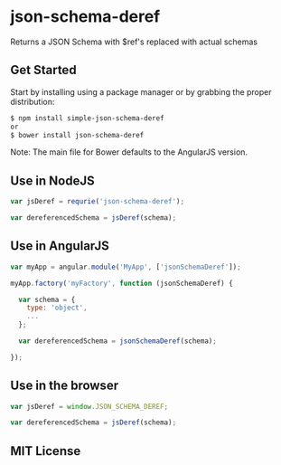 # json-schema-deref
Returns a JSON Schema with $ref's replaced with actual schemas

## Get Started
Start by installing using a package manager or by grabbing the proper distribution:
```sh
$ npm install simple-json-schema-deref
or
$ bower install json-schema-deref
```

Note: The main file for Bower defaults to the AngularJS version.

## Use in NodeJS
```javascript
var jsDeref = requrie('json-schema-deref');

var dereferencedSchema = jsDeref(schema);
```

## Use in AngularJS
```javascript
var myApp = angular.module('MyApp', ['jsonSchemaDeref']);

myApp.factory('myFactory', function (jsonSchemaDeref) {

  var schema = {
    type: 'object',
    ...
  };

  var dereferencedSchema = jsonSchemaDeref(schema);

});
```

## Use in the browser
```javascript
var jsDeref = window.JSON_SCHEMA_DEREF;

var dereferencedSchema = jsDeref(schema);
```

## MIT License
